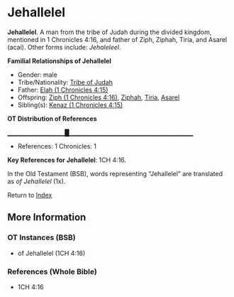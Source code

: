 # Jehallelel
**Jehallelel**. 
A man from the tribe of Judah during the divided kingdom, mentioned in 1 Chronicles 4:16, and father of Ziph, Ziphah, Tiria, and Asarel (acai). 
Other forms include: 
*Jehaleleel*. 




**Familial Relationships of Jehallelel**


* Gender: male
* Tribe/Nationality: [Tribe of Judah](../../../groups/md/acai/Judah.md)
* Father: [Elah (1 Chronicles 4:15)](Elah.4.md)
* Offspring: [Ziph (1 Chronicles 4:16)](Ziph.2.md), [Ziphah](Ziphah.md), [Tiria](Tiria.md), [Asarel](Asarel.md)
* Sibling(s): [Kenaz (1 Chronicles 4:15)](Kenaz.4.md)


**OT Distribution of References**

▁▁▁▁▁▁▁▁▁▁▁▁█▁▁▁▁▁▁▁▁▁▁▁▁▁▁▁▁▁▁▁▁▁▁▁▁▁▁
* References: 1 Chronicles: 1



**Key References for Jehallelel**: 
1CH 4:16. 


In the Old Testament (BSB), words representing “Jehallelel” are translated as 
*of Jehallelel* (1x). 




Return to [Index](00-Index.md)

## More Information

### OT Instances (BSB)

* of Jehallelel (1CH 4:16)



### References (Whole Bible)

* 1CH 4:16



